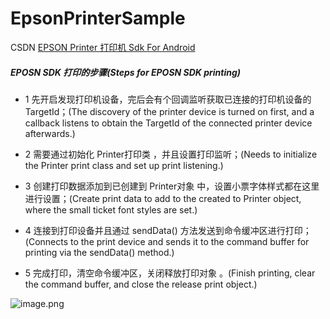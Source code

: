 # EpsonPrinterSample


CSDN [EPSON Printer 打印机 Sdk For Android](https://blog.csdn.net/a23006239/article/details/78871913)

##### EPOSN SDK 打印的步骤(Steps for EPOSN SDK printing)

- 1 先开启发现打印机设备，完后会有个回调监听获取已连接的打印机设备的 TargetId；(The discovery of the printer device is turned on first, and a callback listens to obtain the TargetId of the connected printer device afterwards.)

 - 2 需要通过初始化 Printer打印类 ，并且设置打印监听；(Needs to initialize the Printer print class and set up print listening.)

- 3 创建打印数据添加到已创建到 Printer对象 中，设置小票字体样式都在这里进行设置；(Create print data to add to the created to Printer object, where the small ticket font styles are set.)

- 4 连接到打印设备并且通过 sendData()  方法发送到命令缓冲区进行打印；(Connects to the print device and sends it to the command buffer for printing via the sendData() method.)

- 5 完成打印，清空命令缓冲区，关闭释放打印对象 。(Finish printing, clear the command buffer, and close the release print object.)

![image.png](http://upload-images.jianshu.io/upload_images/956862-ebab845196241808.png?imageMogr2/auto-orient/strip%7CimageView2/2/w/1240)
